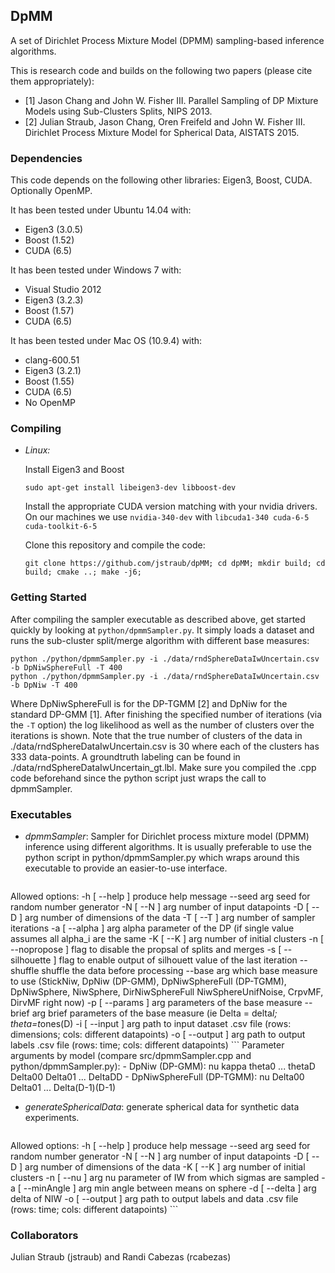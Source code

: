 ## DpMM
A set of Dirichlet Process Mixture Model (DPMM) sampling-based inference algorithms.

This is research code and builds on the following two papers (please cite them appropriately):
- [1] Jason Chang and John W. Fisher III.
  Parallel Sampling of DP Mixture Models using Sub-Clusters Splits,
  NIPS 2013.
- [2] Julian Straub, Jason Chang, Oren Freifeld and John W. Fisher III.
  Dirichlet Process Mixture Model for Spherical Data,
  AISTATS 2015.
 
### Dependencies

This code depends on the following other libraries: Eigen3, Boost, CUDA. Optionally OpenMP. 

It has been tested under Ubuntu 14.04 with: 
- Eigen3 (3.0.5) 
- Boost (1.52)
- CUDA (6.5)

It has been tested under Windows 7 with: 
- Visual Studio 2012
- Eigen3 (3.2.3) 
- Boost (1.57)
- CUDA (6.5)

It has been tested under Mac OS (10.9.4) with: 
- clang-600.51 
- Eigen3 (3.2.1) 
- Boost (1.55)
- CUDA (6.5)
- No OpenMP

### Compiling

- *Linux:* 

    Install Eigen3 and Boost

    ```
    sudo apt-get install libeigen3-dev libboost-dev 
    ```

    Install the appropriate CUDA version matching with your nvidia
    drivers. On our machines we use `nvidia-340-dev` with
    `libcuda1-340 cuda-6-5 cuda-toolkit-6-5`

    Clone this repository and compile the code:

    ```
    git clone https://github.com/jstraub/dpMM; cd dpMM; mkdir build; cd
    build; cmake ..; make -j6;
    ```

### Getting Started

After compiling the sampler executable as described above,
get started quickly by looking at `python/dpmmSampler.py`. It simply loads a
dataset and runs the sub-cluster split/merge algorithm with different base
measures:
```
python ./python/dpmmSampler.py -i ./data/rndSphereDataIwUncertain.csv -b DpNiwSphereFull -T 400
python ./python/dpmmSampler.py -i ./data/rndSphereDataIwUncertain.csv -b DpNiw -T 400
```
Where DpNiwSphereFull is for the DP-TGMM [2] and DpNiw for the standard DP-GMM
[1]. 
After finishing the specified number of iterations (via the `-T` option) the log
likelihood as well as the number of clusters over the iterations is shown.
Note that the true number of clusters of the data in
./data/rndSphereDataIwUncertain.csv is 30 where each of the clusters
has 333 data-points. A groundtruth labeling can be found in
./data/rndSphereDataIwUncertain_gt.lbl.
Make sure you compiled the .cpp code beforehand since the python script
just wraps the call to dpmmSampler.

### Executables
- *dpmmSampler*: Sampler for Dirichlet process mixture model (DPMM) inference
using different algorithms. It is usually preferable to use the python script
in python/dpmmSampler.py which wraps around this executable to provide an
easier-to-use interface. 
    ```
Allowed options:
  -h [ --help ]         produce help message
  --seed arg            seed for random number generator
  -N [ --N ] arg        number of input datapoints
  -D [ --D ] arg        number of dimensions of the data
  -T [ --T ] arg        number of sampler iterations
  -a [ --alpha ] arg    alpha parameter of the DP (if single value assumes all 
                        alpha_i are the same
  -K [ --K ] arg        number of initial clusters 
  -n [ --nopropose ]    flag to disable the propsal of splits and merges
  -s [ --silhouette ]   flag to enable output of silhouett value of the last 
                        iteration
  --shuffle             shuffle the data before processing
  --base arg            which base measure to use (StickNiw, DpNiw (DP-GMM), 
                        DpNiwSphereFull (DP-TGMM), DpNiwSphere, NiwSphere, 
                        DirNiwSphereFull NiwSphereUnifNoise, CrpvMF, DirvMF 
                        right now)
  -p [ --params ] arg   parameters of the base measure
  --brief arg           brief parameters of the base measure (ie Delta = 
                        delta*I; theta=t*ones(D)
  -i [ --input ] arg    path to input dataset .csv file (rows: dimensions; 
                        cols: different datapoints)
  -o [ --output ] arg   path to output labels .csv file (rows: time; cols: 
                        different datapoints)
    ```
    Parameter arguments by model (compare src/dpmmSampler.cpp and
    python/dpmmSampler.py):
    - DpNiw (DP-GMM): nu kappa theta0 ... thetaD Delta00 Delta01 ... DeltaDD 
    - DpNiwSphereFull (DP-TGMM): nu Delta00 Delta01 ... Delta(D-1)(D-1)

- *generateSphericalData*: generate spherical data for synthetic data experiments.
    ```
Allowed options:
  -h [ --help ]         produce help message
  --seed arg            seed for random number generator
  -N [ --N ] arg        number of input datapoints
  -D [ --D ] arg        number of dimensions of the data
  -K [ --K ] arg        number of initial clusters 
  -n [ --nu ] arg       nu parameter of IW from which sigmas are sampled
  -a [ --minAngle ] arg min angle between means on sphere
  -d [ --delta ] arg    delta of NIW
  -o [ --output ] arg   path to output labels and data .csv file (rows: time; 
                        cols: different datapoints)
    ```

### Collaborators
Julian Straub (jstraub) and Randi Cabezas (rcabezas)

